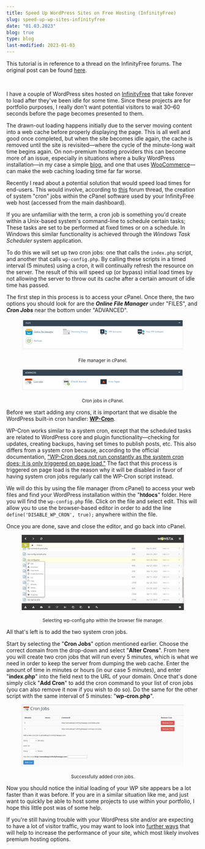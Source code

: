 ```yaml
---
title: Speed Up WordPress Sites on Free Hosting (InfinityFree)
slug: speed-up-wp-sites-infinityfree
date: "01.03.2023"
blog: true
type: blog
last-modified: 2023-01-03
---
```


This tutorial is in reference to a thread on the InfinityFree forums. The original post can be found [here](https://forum.infinityfree.net/t/website-load-times-very-slow/56663).

<br/>

I have a couple of WordPress sites hosted on [InfinityFree](https://www.infinityfree.net/) that take forever to load after they've been idle for some time. Since these projects are for portfolio purposes, I really don't want potential visitors to wait 30&#8211;60 seconds before the page becomes presented to them.

The drawn-out loading happens initially due to the server moving content into a web cache before properly displaying the page. This is all well and good once completed, but when the site becomes idle again, the cache is removed until the site is revisited&mdash;where the cycle of the minute-long wait time begins again. On non-premium hosting providers this can become more of an issue, especially in situations where a bulky WordPress installation&mdash;in my case a simple [blog](https://amwebwp.infinityfreeapp.com/?i=1), and one that uses [WooCommerce](https://amwebwp2.infinityfreeapp.com/?i=1)&mdash;can make the web caching loading time far far worse.

Recently I read about a potential solution that would speed load times for end-users. This would involve, according to [this](https://forum.infinityfree.net/t/website-load-times-very-slow/56663) forum thread, the creation of system "cron" jobs within the cPanel software used by your InfinityFree web host (accessed from the main dashboard).

If you are unfamiliar with the term, a cron job is something you'd create within a Unix-based system's command-line to schedule certain tasks; These tasks are set to be performed at fixed times or on a schedule. In Windows this similar functionality is achieved through the _Windows Task Scheduler_ system application.

To do this we will set up two cron jobs: one that calls the `index.php` script, and another that calls `wp-config.php`. By calling these scripts in a timed interval (5 minutes) using a cron, it will continually refresh the resource on the server. The result of this will speed up (or bypass) initial load times by not allowing the server to throw out its cache after a certain amount of idle time has passed.

The first step in this process is to access your cPanel. Once there, the two options you should look for are the **_Online File Manager_** under "FILES", and **_Cron Jobs_** near the bottom under "ADVANCED".

<figure>

![Online File Manager](./../../images/blog-content/speed-up-wp-sites-infinityfree/file-manager.jpg)

<p align="center"><small>File manager in cPanel.</small></p>
</figure>

<figure>

![Cron Jobs](./../../images/blog-content/speed-up-wp-sites-infinityfree/cron.jpg)

<p align="center"><small>Cron jobs in cPanel.</small></p>
</figure>

Before we start adding any crons, it is important that we disable the WordPress built-in cron handler: [**WP-Cron**](https://developer.wordpress.org/plugins/cron/#why-use-wp-cron).

WP-Cron works similar to a system cron, except that the scheduled tasks are related to WordPress core and plugin functionality&mdash;checking for updates, creating backups, having set times to publish posts, etc. This also differs from a system cron because, according to the official documentation, ["WP-Cron does not run constantly as the system cron does; it is only triggered on page load."](https://developer.wordpress.org/plugins/cron/#why-use-wp-cron) The fact that this process is triggered on page load is the reason why it will be disabled in favor of having system cron jobs regularly call the WP-Cron script instead.

We will do this by using the file manager (from cPanel) to access your web files and find your WordPress installation within the "**htdocs**" folder. Here you will find the `wp-config.php` file. Click on the file and select edit. This will allow you to use the browser-based editor in order to add the line `define('DISABLE_WP_CRON', true);` anywhere within the file.

Once you are done, save and close the editor, and go back into cPanel.

<figure>

![Edit wp-config.php](./../../images/blog-content/speed-up-wp-sites-infinityfree/edit-wp-config.jpg)

<p align="center"><small>Selecting wp-config.php within the browser file manager.</small></p>
</figure>

All that's left is to add the two system cron jobs.

Start by selecting the "**Cron Jobs**" option mentioned earlier. Choose the correct domain from the drop-down and select "**Alter Crons**". From here you will create two cron jobs that will run every 5 minutes, which is what we need in order to keep the server from dumping the web cache. Enter the amount of time in minutes or hours (in our case 5 minutes), and enter "**index.php**" into the field next to the URL of your domain. Once that's done simply click "**Add Cron**" to add the cron command to your list of cron jobs (you can also remove it now if you wish to do so). Do the same for the other script with the same interval of 5 minutes: "**wp-cron.php**".

<figure>

![Added Crons](./../../images/blog-content/speed-up-wp-sites-infinityfree/added-crons.jpg)

<p align="center"><small>Successfully added cron jobs.</small></p>
</figure>

Now you should notice the initial loading of your WP site appears be a lot faster than it was before. If you are in a similar situation like me, and just want to quickly be able to host some projects to use within your portfolio, I hope this little post was of some help.

If you're still having trouble with your WordPress site and/or are expecting to have a lot of visitor traffic, you may want to look into [further ways](https://www.dreamhost.com/blog/optimize-wordpress-website-speed/) that will help to increase the performance of your site, which most likely involves premium hosting options.
